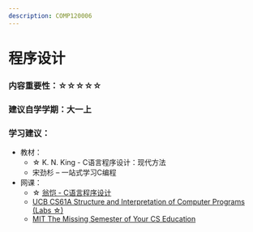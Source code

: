 ```yaml
---
description: COMP120006
---
```


# 程序设计

### 内容重要性：☆☆☆☆☆

### 建议自学学期：大一上

### 学习建议：

* 教材：
  * ☆ K. N. King - C语言程序设计：现代方法
  * 宋劲杉 – 一站式学习C编程
* 网课：
  * ☆ [翁恺 - C语言程序设计](https://www.bilibili.com/video/BV1dr4y1n7vA)
  * [UCB CS61A Structure and Interpretation of Computer Programs (Labs ☆)](https://csdiy.wiki/%E7%BC%96%E7%A8%8B%E5%85%A5%E9%97%A8/Python/CS61A/)
  * [MIT The Missing Semester of Your CS Education](https://csdiy.wiki/%E7%BC%96%E7%A8%8B%E5%85%A5%E9%97%A8/MIT-Missing-Semester/)

